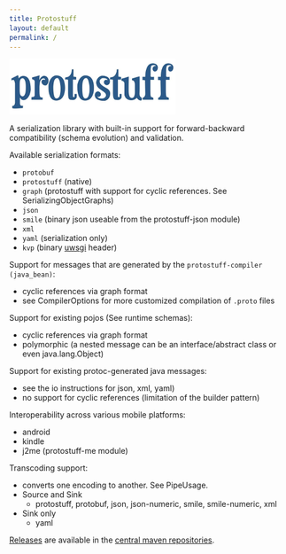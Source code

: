 ```yaml
---
title: Protostuff
layout: default
permalink: /
---
```


![protostuff](/images/protostuff_300x100.png)

A serialization library with built-in support for forward-backward compatibility (schema evolution) and validation.

Available serialization formats:

* `protobuf`
* `protostuff` (native)
* `graph` (protostuff with support for cyclic references. See SerializingObjectGraphs)
* `json`
* `smile` (binary json useable from the protostuff-json module)
* `xml`
* `yaml` (serialization only)
* `kvp` (binary [uwsgi](http://projects.unbit.it/uwsgi) header)

Support for messages that are generated by the `protostuff-compiler (java_bean)`:

* cyclic references via graph format
* see CompilerOptions for more customized compilation of `.proto` files

Support for existing pojos (See runtime schemas):

* cyclic references via graph format
* polymorphic (a nested message can be an interface/abstract class or even java.lang.Object)

Support for existing protoc-generated java messages:

* see the io instructions for json, xml, yaml)
* no support for cyclic references (limitation of the builder pattern)

Interoperability across various mobile platforms:

* android
* kindle
* j2me (protostuff-me module)

Transcoding support:

* converts one encoding to another. See PipeUsage.
* Source and Sink
    * protostuff, protobuf, json, json-numeric, smile, smile-numeric, xml
* Sink only
    * yaml

[Releases](https://github.com/protostuff/protostuff/releases) are available in the
[central maven repositories](http://mvnrepository.com/artifact/io.protostuff).